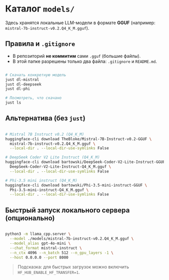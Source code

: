 # Каталог `models/`

Здесь хранятся локальные LLM-модели в формате **GGUF** (например: `mistral-7b-instruct-v0.2.Q4_K_M.gguf`).

## Правила и `.gitignore`
- В репозиторий **не коммитим** сами `.gguf` (большие файлы).
- В этой папке разрешены только два файла: `.gitignore` и `README.md`.


```bash

# Скачать конкретную модель
just dl-mistral
just dl-deepseek
just dl-phi

# Посмотреть, что скачано
just ls
````

## Альтернатива (без `just`)

```bash

# Mistral 7B Instruct v0.2 (Q4_K_M)
huggingface-cli download TheBloke/Mistral-7B-Instruct-v0.2-GGUF \
  mistral-7b-instruct-v0.2.Q4_K_M.gguf \
  --local-dir . --local-dir-use-symlinks False

# DeepSeek Coder V2 Lite Instruct (Q4_K_M)
huggingface-cli download bartowski/DeepSeek-Coder-V2-Lite-Instruct-GGUF \
  DeepSeek-Coder-V2-Lite-Instruct-Q4_K_M.gguf \
  --local-dir . --local-dir-use-symlinks False

# Phi-3.5 mini instruct (Q4_K_M)
huggingface-cli download bartowski/Phi-3.5-mini-instruct-GGUF \
  Phi-3.5-mini-instruct-Q4_K_M.gguf \
  --local-dir . --local-dir-use-symlinks False
```

## Быстрый запуск локального сервера (опционально)

```bash

python3 -m llama_cpp.server \
  --model ./models/mistral-7b-instruct-v0.2.Q4_K_M.gguf \
  --model_alias gpt-4o-mini \
  --chat_format mistral-instruct \
  --n_ctx 4096 --n_batch 512 --n_gpu_layers -1 \
  --host 0.0.0.0 --port 8000
```
> Подсказка: для быстрых загрузок можно включить `HF_HUB_ENABLE_HF_TRANSFER=1`.
